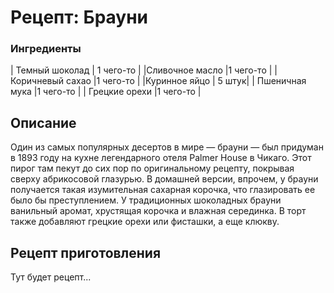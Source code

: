 # Рецепт: Брауни

### Ингредиенты
| Темный шоколад | 1 чего-то |
|Сливочное масло |1 чего-то |
|Коричневый сахао |1 чего-то |
 |Куринное яйцо | 5 штук|
| Пшеничная мука |1 чего-то |
| Грецкие орехи |1 чего-то |

## Описание
Один из самых популярных десертов в мире — брауни — был придуман в 1893 году на кухне легендарного отеля Palmer House в Чикаго. Этот пирог там пекут до сих пор по оригинальному рецепту, покрывая сверху абрикосовой глазурью. В домашней версии, впрочем, у брауни получается такая изумительная сахарная корочка, что глазировать ее было бы преступлением. У традиционных шоколадных брауни ванильный аромат, хрустящая корочка и влажная серединка. В торт также добавляют грецкие орехи или фисташки, а еще клюкву.

## Рецепт приготовления
Тут будет рецепт...
